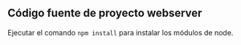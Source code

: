 ## Código fuente de proyecto webserver

Ejecutar el comando `npm install` para instalar los módulos de node.
